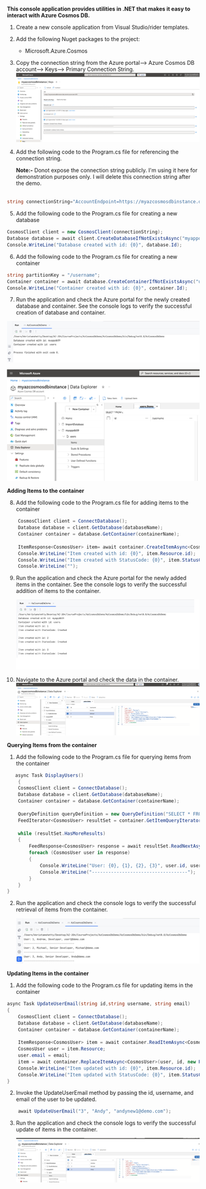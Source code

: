 **This console application provides utilities in .NET that makes it easy to interact with Azure Cosmos DB.**

1. Create a new console application from Visual Studio/rider templates.
2. Add the following Nuget packages to the project:
    - Microsoft.Azure.Cosmos
3. Copy the connection string from the Azure portal--> Azure Cosmos DB account--> Keys--> Primary Connection String.
![img.png](AzCosmosDbDemo/Images/img.png)
4. Add the following code to the Program.cs file for referencing the connection string.

   **Note:-** Donot expose the connection string publicly. I'm using it here for demonstration purposes only. I will delete this connection string after the demo.
```csharp

string connectionString="AccountEndpoint=https://myazcosmosdbinstance.documents.azure.com:443/;AccountKey=e2qYKqY9NrS95G5YSgRAJGkh79VQN1DH3QGQ6OmpFfezF5dW9TldvvJgj90Z9oKAqEtXJaC3EXY7ACDbe417Dw==;";

```
5. Add the following code to the Program.cs file for creating a new database 
```csharp
CosmosClient client = new CosmosClient(connectionString);
Database database = await client.CreateDatabaseIfNotExistsAsync("myappdb59");
Console.WriteLine("Database created with id: {0}", database.Id);
```
6. Add the following code to the Program.cs file for creating a new container
```csharp
string partitionKey = "/username";
Container container = await database.CreateContainerIfNotExistsAsync("users", partitionKey);
Console.WriteLine("Container created with id: {0}", container.Id);
```
7. Run the application and check the Azure portal for the newly created database and container. See the console logs to verify the successful creation of database and container.

![img_1.png](AzCosmosDbDemo/Images/img_1.png)

![img_2.png](AzCosmosDbDemo/Images/img_2.png)

**Adding Items to the container**

8. Add the following code to the Program.cs file for adding items to the container
```csharp
    CosmosClient client = ConnectDatabase();
    Database database = client.GetDatabase(databaseName);
    Container container = database.GetContainer(containerName);
    
    ItemResponse<CosmosUser> item= await container.CreateItemAsync<CosmosUser>(user, new PartitionKey(user.username));
    Console.WriteLine("Item created with id: {0}", item.Resource.id);
    Console.WriteLine("Item created with StatusCode: {0}", item.StatusCode);
    Console.WriteLine("");
```
9. Run the application and check the Azure portal for the newly added items in the container. See the console logs to verify the successful addition of items to the container.

   ![img_3.png](AzCosmosDbDemo/Images/img_3.png)

10. Navigate to the Azure portal and check the data in the container.
    ![img_4.png](AzCosmosDbDemo/Images/img_4.png)

**Querying Items from the container**
1. Add the following code to the Program.cs file for querying items from the container
```csharp
   async Task DisplayUsers()
    {
    CosmosClient client = ConnectDatabase();
    Database database = client.GetDatabase(databaseName);
    Container container = database.GetContainer(containerName);
    
    QueryDefinition queryDefinition = new QueryDefinition("SELECT * FROM users");
    FeedIterator<CosmosUser> resultSet = container.GetItemQueryIterator<CosmosUser>(queryDefinition);
    
    while (resultSet.HasMoreResults)
    {
        FeedResponse<CosmosUser> response = await resultSet.ReadNextAsync();
        foreach (CosmosUser user in response)
        {
            Console.WriteLine("User: {0}, {1}, {2}, {3}", user.id, user.username, user.designation, user.email);
            Console.WriteLine("-----------------------------------");
        }
    }
}
```
2. Run the application and check the console logs to verify the successful retrieval of items from the container.

   ![img_5.png](AzCosmosDbDemo/Images/img_5.png)

**Updating Items in the container**
1. Add the following code to the Program.cs file for updating items in the container
```csharp
async Task UpdateUserEmail(string id,string username, string email)
{
    CosmosClient client = ConnectDatabase();
    Database database = client.GetDatabase(databaseName);
    Container container = database.GetContainer(containerName);
    
    ItemResponse<CosmosUser> item = await container.ReadItemAsync<CosmosUser>(id, new PartitionKey(username));
    CosmosUser user = item.Resource;
    user.email = email;
    item = await container.ReplaceItemAsync<CosmosUser>(user, id, new PartitionKey(username));
    Console.WriteLine("Item updated with id: {0}", item.Resource.id);
    Console.WriteLine("Item updated with StatusCode: {0}", item.StatusCode);
}
```
2. Invoke the UpdateUserEmail method by passing the id, username, and email of the user to be updated.
```csharp
    await UpdateUserEmail("3", "Andy", "andynew1@demo.com");
```
3. Run the application and check the console logs to verify the successful update of items in the container.

   ![img_6.png](AzCosmosDbDemo/Images/img_6.png)